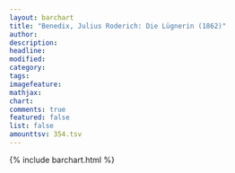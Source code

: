 ```yaml
---
layout: barchart
title: "Benedix, Julius Roderich: Die Lügnerin (1862)"
author:
description:
headline:
modified:
category:
tags:
imagefeature: 
mathjax: 
chart: 
comments: true
featured: false
list: false
amounttsv: 354.tsv
---
```

{% include barchart.html %}
